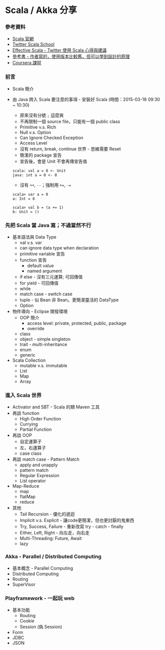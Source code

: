 # Scala / Akka 分享
### 參考資料
* [Scala 官網](http://www.scala-lang.org/)
* [Twitter Scala School](http://twitter.github.io/scala_school/)
* [Effective Scala - Twitter 使用 Scala 心得與建議](http://twitter.github.io/effectivescala/)
* [參考書 - 作者寫的，使用版本比較舊，但可以學到設計的原理](http://www.amazon.com/Programming-Scala-Comprehensive-Step-Step/dp/0981531644)
* [Coursera 課程](https://www.coursera.org/course/progfun)

### 前言
* Scala 簡介
* 由 Java 跨入 Scala 要注意的事項 - 安裝好 Scala (時間：2015-03-18 09:30 ~ 10:30)
  * 原來沒有分號 `;` 這麼爽
  * 不再限制一個 source file，只能有一個 public class
  * Primitive v.s. Rich
  * Null v.s. Option
  * Can Ignore Checked Exception 
  * Access Level
  * 沒有 return, break, continue 世界 - 思維需要 Reset
  * 簡潔的 package 宣告
  * 宣告後，會是 Unit 不會再傳宣告值
   
  ```
  scala: val a = 0 <- Unit
  java: int a = 0 <- 0
  ```
  * 沒有 `++`, `--`；強制用 `+=`, `-=`
  
  ```
  scala> var a = 0
  a: Int = 0

  scala> val b = (a += 1)
  b: Unit = ()
  ```
   
### 先把 Scala 當 Java 寫；不過當然不行
* 基本語法與 Data Type
  * val v.s. var
  * can ignore data type when declaration
  * primitive variable 宣告
  * function 宣告
      * default value
      * named argument
  * if else - 沒有三元運算; 可回傳值 
  * for yield - 可回傳值
  * while
  * match case - switch case
  * tuple - 似 Bean 非 Bean。更簡潔靈活的 DataType
  * Option
* 物件導向 - Eclipse 開發環境
  * OOP 簡介
      * access level: private, protected, public, package
      * override
  * class
  * object - simple singleton
  * trait - multi-inheritance
  * enum
  * generic
* Scala Collection
  * mutable v.s. immutable
  * List
  * Map
  * Array

### 進入 Scala 世界
* Activator and SBT - Scala 的類 Maven 工具
* 再談 function
  * High Order Function
  * Currying
  * Partial Function
* 再談 OOP
  * 自定運算子
  * 左，右運算子
  * case class
* 再談 match case - Pattern Match
  * apply and unapply
  * pattern match
  * Regular Expression
  * List operator
* Map-Reduce 
  * map
  * flatMap
  * reduce
* 其他
  * Tail Recursion - 優化的遞迴
  * Implicit v.s. Explicit - 讓code更簡潔，但也更討厭的鬼東西
  * Try, Success, Failure - 重新改寫 try - catch - finally
  * Either, Left, Right - 向左走，向右走
  * Multi-Threading: Future, Await
  * lazy

### Akka - Parallel / Distributed Computing
* 基本概念 - Parallel Computing
* Distributed Computing
* Routing
* SuperVisor

### Playframework - 一起玩 web
* 基本功能
  * Routing
  * Cookie
  * Session (偽 Session)
* Form
* JDBC
* JSON
